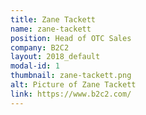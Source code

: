 ```yaml
---
title: Zane Tackett
name: zane-tackett
position: Head of OTC Sales
company: B2C2
layout: 2018_default
modal-id: 1
thumbnail: zane-tackett.png
alt: Picture of Zane Tackett
link: https://www.b2c2.com/
---
```

